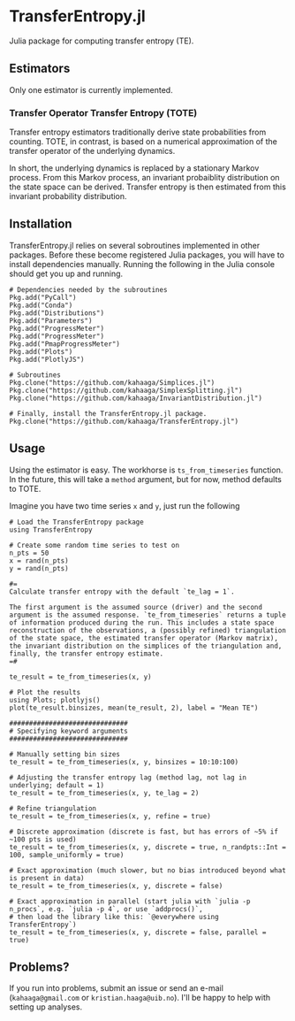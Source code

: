 # TransferEntropy.jl

Julia package for computing transfer entropy (TE). 

## Estimators
Only one estimator is currently implemented.

### Transfer Operator Transfer Entropy (TOTE)
Transfer entropy estimators traditionally derive state probabilities from counting. TOTE, in contrast, is based on a numerical approximation of the transfer operator of the underlying dynamics. 

In short, the underlying dynamics is replaced by a stationary Markov process. From this Markov process, an invariant probaiblity distribution on the state space can be derived. Transfer entropy is then estimated from this invariant probability distribution. 

## Installation
TransferEntropy.jl relies on several sobroutines implemented in other packages. Before these become registered Julia packages, you will have to install dependencies manually.  Running the following in the Julia console should get you up and running. 

```
# Dependencies needed by the subroutines
Pkg.add("PyCall")
Pkg.add("Conda")
Pkg.add("Distributions")
Pkg.add("Parameters")
Pkg.add("ProgressMeter")
Pkg.add("ProgressMeter")
Pkg.add("PmapProgressMeter")
Pkg.add("Plots")
Pkg.add("PlotlyJS")

# Subroutines 
Pkg.clone("https://github.com/kahaaga/Simplices.jl")
Pkg.clone("https://github.com/kahaaga/SimplexSplitting.jl")
Pkg.clone("https://github.com/kahaaga/InvariantDistribution.jl")

# Finally, install the TransferEntropy.jl package.
Pkg.clone("https://github.com/kahaaga/TransferEntropy.jl")
```

## Usage 
Using the estimator is easy. The workhorse is `ts_from_timeseries` function. In the future, this will take a `method` argument, but for now, method defaults to TOTE. 

Imagine you have two time series `x` and `y`, just run the following

```
# Load the TransferEntropy package
using TransferEntropy 

# Create some random time series to test on
n_pts = 50
x = rand(n_pts)
y = rand(n_pts)

#= 
Calculate transfer entropy with the default `te_lag = 1`. 

The first argument is the assumed source (driver) and the second argument is the assumed response. `te_from_timeseries` returns a tuple of information produced during the run. This includes a state space reconstruction of the observations, a (possibly refined) triangulation of the state space, the estimated transfer operator (Markov matrix), the invariant distribution on the simplices of the triangulation and, finally, the transfer entropy estimate.
=#

te_result = te_from_timeseries(x, y)

# Plot the results 
using Plots; plotlyjs() 
plot(te_result.binsizes, mean(te_result, 2), label = "Mean TE")

##############################
# Specifying keyword arguments 
##############################

# Manually setting bin sizes
te_result = te_from_timeseries(x, y, binsizes = 10:10:100)

# Adjusting the transfer entropy lag (method lag, not lag in underlying; default = 1)
te_result = te_from_timeseries(x, y, te_lag = 2)

# Refine triangulation
te_result = te_from_timeseries(x, y, refine = true)

# Discrete approximation (discrete is fast, but has errors of ~5% if ~100 pts is used)
te_result = te_from_timeseries(x, y, discrete = true, n_randpts::Int = 100, sample_uniformly = true)

# Exact approximation (much slower, but no bias introduced beyond what is present in data)
te_result = te_from_timeseries(x, y, discrete = false) 

# Exact approximation in parallel (start julia with `julia -p n_procs`, e.g. `julia -p 4`, or use `addprocs()`,
# then load the library like this: `@everywhere using TransferEntropy`)
te_result = te_from_timeseries(x, y, discrete = false, parallel = true) 
```

## Problems? 
If you run into problems, submit an issue or send an e-mail (`kahaaga@gmail.com` or `kristian.haaga@uib.no`). I'll be happy to help with setting up analyses. 
